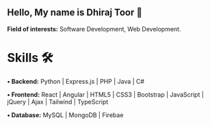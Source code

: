 ## Hello, My name is Dhiraj Toor 👋

**Field of interests:** Software Development, Web Development.

# Skills 🛠️
**•	Backend:** Python | Express.js | PHP | Java | C#   <br>

**•	Frontend:** React | Angular | HTML5 | CSS3 | Bootstrap | JavaScript | jQuery | Ajax | Tailwind | TypeScript  <br>

**•	Database:** MySQL | MongoDB | Firebae  <br>





